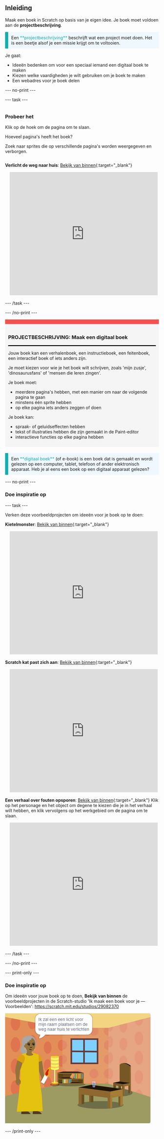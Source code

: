 ## Inleiding

Maak een boek in Scratch op basis van je eigen idee. Je boek moet voldoen aan de **projectbeschrijving**.

<p style="border-left: solid; border-width:10px; border-color: #0faeb0; background-color: aliceblue; padding: 10px;">
Een <span style="color: #0faeb0">**projectbeschrijving**</span> beschrijft wat een project moet doen. Het is een beetje alsof je een missie krijgt om te voltooien.
</p>

Je gaat:

+ Ideeën bedenken om voor een speciaal iemand een digitaal boek te maken
+ Kiezen welke vaardigheden je wilt gebruiken om je boek te maken
+ Een webadres voor je boek delen

--- no-print ---

--- task ---

<div style="display: flex; flex-wrap: wrap">
<div style="flex-basis: 200px; flex-grow: 1">

### Probeer het

Klik op de hoek om de pagina om te slaan.

Hoeveel pagina's heeft het boek?

Zoek naar sprites die op verschillende pagina's worden weergegeven en verborgen.

</div>
<div>

**Verlicht de weg naar huis**: [Bekijk van binnen](https://scratch.mit.edu/projects/599657302/editor){:target="_blank"}
<div class="scratch-preview" style="margin-left: 15px;">
  <iframe allowtransparency="true" width="485" height="402" src="https://scratch.mit.edu/projects/embed/599657302/?autostart=false" frameborder="0"></iframe>
</div>

</div>
</div>

--- /task ---

--- /no-print ---

<div style="border-top: 15px solid #f3524f; background-color: whitesmoke; margin-bottom: 20px; padding: 10px;">

### PROJECTBESCHRIJVING: Maak een **digitaal boek**
<hr style="border-top: 2px solid black;">

Jouw boek kan een verhalenboek, een instructieboek, een feitenboek, een interactief boek of iets anders zijn.

Je moet kiezen voor wie je het boek wilt schrijven, zoals 'mijn zusje', 'dinosaurusfans' of 'mensen die leren zingen'.  

Je boek moet:
+ meerdere pagina's hebben, met een manier om naar de volgende pagina te gaan
+ minstens één sprite hebben
+ op elke pagina iets anders zeggen of doen

Je boek kan:
+ spraak- of geluidseffecten hebben
+ tekst of illustraties hebben die zijn gemaakt in de Paint-editor
+ interactieve functies op elke pagina hebben
</div>

<p style="border-left: solid; border-width:10px; border-color: #0faeb0; background-color: aliceblue; padding: 10px;">
Een <span style="color: #0faeb0">**digitaal boek**</span> (of e-book) is een boek dat is gemaakt en wordt gelezen op een computer, tablet, telefoon of ander elektronisch apparaat. Heb je al eens een boek op een digitaal apparaat gelezen?
</p>

--- no-print ---

### Doe inspiratie op

--- task ---

Verken deze voorbeeldprojecten om ideeën voor je boek op te doen:

**Kietelmonster**: [Bekijk van binnen](https://scratch.mit.edu/projects/599660054/editor){:target="_blank"}
<div class="scratch-preview" style="margin-left: 15px;">
  <iframe allowtransparency="true" width="485" height="402" src="https://scratch.mit.edu/projects/embed/599660054/?autostart=false" frameborder="0"></iframe>
</div>

**Scratch kat past zich aan**: [Bekijk van binnen](https://scratch.mit.edu/projects/599660462/editor){:target="_blank"}
<div class="scratch-preview" style="margin-left: 15px;">
  <iframe allowtransparency="true" width="485" height="402" src="https://scratch.mit.edu/projects/embed/599660462/?autostart=false" frameborder="0"></iframe>
</div>

**Een verhaal over fouten opsporen**: [Bekijk van binnen](https://scratch.mit.edu/projects/599661051/editor){:target="_blank"}
Klik op het personage en het object om degene te kiezen die je in het verhaal wilt hebben, en klik vervolgens op het werkgebied om de pagina om te slaan.
<div class="scratch-preview" style="margin-left: 15px;">
  <iframe allowtransparency="true" width="485" height="402" src="https://scratch.mit.edu/projects/embed/599661051/?autostart=false" frameborder="0"></iframe>
</div>

--- /task ---

--- /no-print ---

--- print-only ---

### Doe inspiratie op

Om ideeën voor jouw boek op te doen, **Bekijk van binnen** de voorbeeldprojecten in de Scratch-studio 'Ik maak een boek voor je — Voorbeelden': https://scratch.mit.edu/studios/29082370

![Het project 'Verlicht de weg naar huis'.](images/showcase_static.png)

--- /print-only ---


